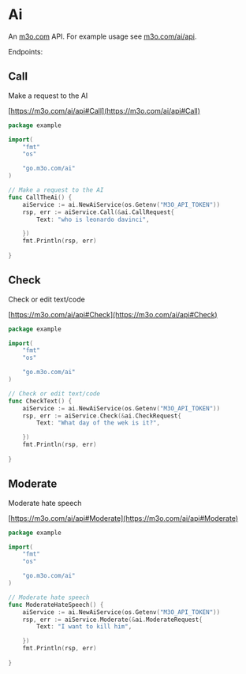# Ai

An [m3o.com](https://m3o.com) API. For example usage see [m3o.com/ai/api](https://m3o.com/ai/api).

Endpoints:

## Call

Make a request to the AI


[https://m3o.com/ai/api#Call](https://m3o.com/ai/api#Call)

```go
package example

import(
	"fmt"
	"os"

	"go.m3o.com/ai"
)

// Make a request to the AI
func CallTheAi() {
	aiService := ai.NewAiService(os.Getenv("M3O_API_TOKEN"))
	rsp, err := aiService.Call(&ai.CallRequest{
		Text: "who is leonardo davinci",

	})
	fmt.Println(rsp, err)
	
}
```
## Check

Check or edit text/code


[https://m3o.com/ai/api#Check](https://m3o.com/ai/api#Check)

```go
package example

import(
	"fmt"
	"os"

	"go.m3o.com/ai"
)

// Check or edit text/code
func CheckText() {
	aiService := ai.NewAiService(os.Getenv("M3O_API_TOKEN"))
	rsp, err := aiService.Check(&ai.CheckRequest{
		Text: "What day of the wek is it?",

	})
	fmt.Println(rsp, err)
	
}
```
## Moderate

Moderate hate speech


[https://m3o.com/ai/api#Moderate](https://m3o.com/ai/api#Moderate)

```go
package example

import(
	"fmt"
	"os"

	"go.m3o.com/ai"
)

// Moderate hate speech
func ModerateHateSpeech() {
	aiService := ai.NewAiService(os.Getenv("M3O_API_TOKEN"))
	rsp, err := aiService.Moderate(&ai.ModerateRequest{
		Text: "I want to kill him",

	})
	fmt.Println(rsp, err)
	
}
```
